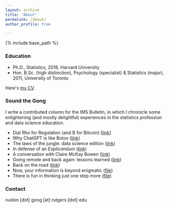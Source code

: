 ```yaml
---
layout: archive
title: "About"
permalink: /about/
author_profile: true

---
```


{% include base_path %}

### Education

* Ph.D., Statistics, 2018, Harvard University
* Hon. B.Sc. (high distinction), Psychology (specialist) & Statistics (major), 2011, University of Toronto

Here's [my CV](https://RuobinGong.github.io/files/RG-cv.pdf).


### Sound the Gong

I write a contributed column for the IMS Bulletin, in which I chronicle some enlightening (and mostly delightful) experiences in the statistics profession and data science education.

* Dial Rho for Regulation (and B for Bitcoin) [[link](https://imstat.org/2024/02/15/sound-the-gong-dial-rho-for-regulation-and-b-for-bitcoin/)]
* Why ChatGPT is like Botox ([link](https://imstat.org/2023/07/16/sound-the-gong-why-chatgpt-is-like-botox/))
* The laws of the jungle: data science edition ([link](https://imstat.org/2022/12/13/sound-the-gong-the-laws-of-the-jungle-data-science-edition/))
* In defense of an _Explicandum_ ([link](https://imstat.org/2022/10/01/sound-the-gong-in-defense-of-an-explicandum/))
* A conversation with Claire McKay Bowen ([link](https://imstat.org/2022/04/01/ruobin-gong-interviews-claire-mckay-bowen/))
* Going remote and back again: lessons learned ([link](https://imstat.org/2021/08/31/going-remote-and-back-again-lessons-learned/))
* Back on the road ([link](https://imstat.org/2021/03/29/sound-the-gong-back-on-the-road/))
* Now, your information is beyond enigmatic ([file](https://RuobinGong.github.io/files/Gong2020-IMS49-2.pdf))
* There is fun in thinking just one step more ([file](https://RuobinGong.github.io/files/Gong2018-IMS47-8.pdf))



### Contact

ruobin [dot] gong [at] rutgers [dot] edu
